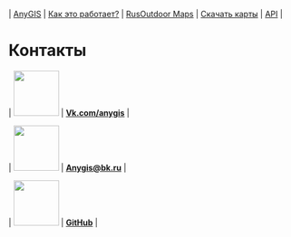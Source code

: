 | [AnyGIS][01] | [Как это работает?][02] | [RusOutdoor Maps][03] | [Скачать карты][04] | [API][05] |


[01]: https://nnngrach.github.io/AnyGIS_maps/index
[02]: https://nnngrach.github.io/AnyGIS_maps/Web/Html/Description_ru
[03]: https://nnngrach.github.io/AnyGIS_maps/Web/Html/RusOutdoor_ru
[04]: https://nnngrach.github.io/AnyGIS_maps/Web/Html/DownloadPage_ru
[05]: https://nnngrach.github.io/AnyGIS_maps/Web/Html/Api_ru



# Контакты


| <img src="https://nnngrach.github.io/AnyGIS_maps/Web/Img/icon_vk.png" width="80"/> | **[Vk.com/anygis][11]** |

| <img src="https://nnngrach.github.io/AnyGIS_maps/Web/Img/icon_email.png" width="80"/> | **[Anygis@bk.ru][12]** |

| <img src="https://nnngrach.github.io/AnyGIS_maps/Web/Img/icon_git.png" width="80"/> | **[GitHub][14]** |







[11]: https://vk.com/anygis
[12]: mailto:anygis@bk.ru
[13]: https://nnngrach.github.io/AnyGIS_maps/Web/Html/Orux_ru
[14]: https://nnngrach.github.io/AnyGIS_maps/Web/Html/Osmand_ru



